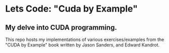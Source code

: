 # Lets Code: "Cuda by Example"
## My delve into CUDA programming.

This repo hosts my implementations of various exercises/examples
from the "CUDA by Example" book written by Jason Sanders, and
Edward Kandrot.




